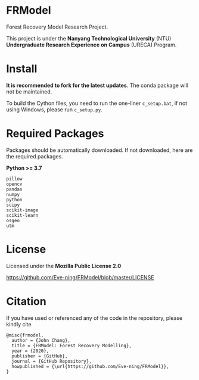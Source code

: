 # FRModel

Forest Recovery Model Research Project.

This project is under the **Nanyang Technological University** (NTU) **Undergraduate Research Experience on Campus** (URECA) Program.

# Install

**It is recommended to fork for the latest updates**. The conda package will not be maintained.

To build the Cython files, you need to run the one-liner `c_setup.bat`, if not using Windows, please run `c_setup.py`.

# Required Packages

Packages should be automatically downloaded. If not downloaded, here are the required packages.

**Python >= 3.7**

```
pillow
opencv
pandas
numpy
python
scipy
scikit-image
scikit-learn
osgeo
utm
```

# License

Licensed under the **Mozilla Public License 2.0**

https://github.com/Eve-ning/FRModel/blob/master/LICENSE

# Citation

If you have used or referenced any of the code in the repository,
please kindly cite

```
@misc{frmodel,
  author = {John Chang},
  title = {FRModel: Forest Recovery Modelling},
  year = {2020},
  publisher = {GitHub},
  journal = {GitHub Repository},
  howpublished = {\url{https://github.com/Eve-ning/FRModel}},
}
```